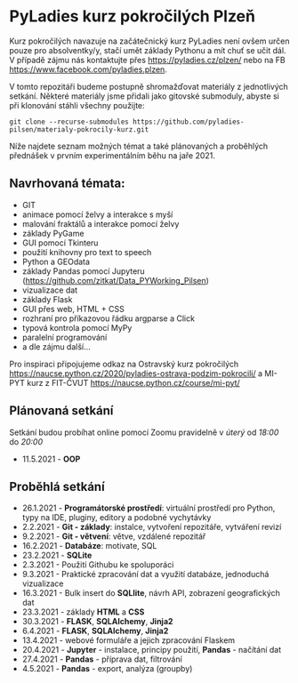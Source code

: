 # PyLadies kurz pokročilých Plzeň

Kurz pokročilých navazuje na začátečnický kurz PyLadies není ovšem určen pouze pro absolventky/y, stačí umět základy Pythonu a mít chuť se učit dál. V případě zájmu nás kontaktujte přes https://pyladies.cz/plzen/ nebo na FB https://www.facebook.com/pyladies.plzen.

V tomto repozitáři budeme postupně shromažďovat materiály z jednotlivých setkání. Některé materiály jsme přidali jako gitovské submoduly, abyste si při klonování stáhli všechny použijte:

```
git clone --recurse-submodules https://github.com/pyladies-pilsen/materialy-pokrocily-kurz.git 
```

Níže najdete seznam možných témat a také plánovaných a proběhlých přednášek v prvním experimentálním běhu na jaře 2021.

## Navrhovaná témata:
* GIT
* animace pomocí želvy a interakce s myší
* malování fraktálů a interakce pomocí želvy
* základy PyGame
* GUI pomocí Tkinteru
* použití knihovny pro text to speech
* Python a GEOdata
* základy Pandas pomocí Jupyteru (https://github.com/zitkat/Data_PYWorking_Pilsen)
* vizualizace dat
* základy Flask
* GUI přes web, HTML + CSS
* rozhraní pro příkazovou řádku argparse a Click
* typová kontrola pomocí MyPy
* paralelní programování
* a dle zájmu další...

Pro inspiraci připojujeme odkaz na Ostravský kurz pokročilých https://naucse.python.cz/2020/pyladies-ostrava-podzim-pokrocili/ a MI-PYT kurz z FIT-ČVUT https://naucse.python.cz/course/mi-pyt/


## Plánovaná setkání

Setkání budou probíhat online pomocí Zoomu pravidelně v *úterý* od *18:00* do *20:00*

* 11.5.2021 - **OOP**

## Proběhlá setkání

* 26.1.2021 - **Programátorské prostředí**: virtuální prostředí pro Python, typy na IDE, pluginy, editory a podobné vychytávky
* 2.2.2021 - **Git - základy**: instalce, vytvoření repozitáře, vytváření revizí
* 9.2.2021 - **Git - větvení**: větve, vzdálené repozitář
* 16.2.2021 - **Databáze**: motivate, SQL
* 23.2.2021 - **SQLite**
* 2.3.2021 - Použití Githubu ke spoluporáci
* 9.3.2021 - Praktické zpracování dat a využití databáze, jednoduchá vizualizace
* 16.3.2021 - Bulk insert do **SQLlite**, návrh API, zobrazení geografických dat
* 23.3.2021 - základy **HTML** a **CSS**
* 30.3.2021 - **FLASK**, **SQLAlchemy**, **Jinja2**
* 6.4.2021 - **FLASK**, **SQLAlchemy**, **Jinja2**
* 13.4.2021 - webové formuláře a jejich zpracování Flaskem
* 20.4.2021 - **Jupyter** - instalace, principy použití, **Pandas** - načítání dat
* 27.4.2021 - **Pandas** - příprava dat, filtrování
* 4.5.2021 - **Pandas** - export, analýza (groupby)